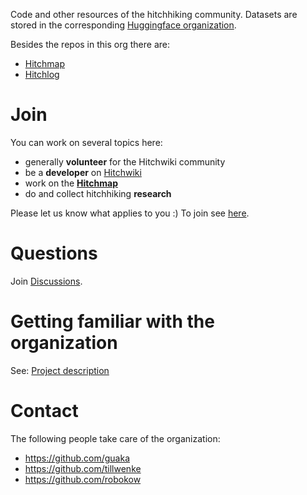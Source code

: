 Code and other resources of the hitchhiking community. Datasets are stored in the corresponding [Huggingface organization](https://huggingface.co/Hitchwiki).

Besides the repos in this org there are:
* [Hitchmap](https://github.com/bopjesvla/hitch)
* [Hitchlog](https://github.com/flov/hitchlog-nextjs)

# Join

You can work on several topics here:
- generally **volunteer** for the Hitchwiki community
- be a **developer** on [Hitchwiki](https://hitchwiki.org/en/Main_Page)
- work on the [**Hitchmap**](https://hitchmap.com/)
- do and collect hitchhiking **research**

Please let us know what applies to you :)
To join see [here](https://github.com/orgs/Hitchwiki/discussions/199).

# Questions
Join [Discussions](https://github.com/orgs/Hitchwiki/discussions).

# Getting familiar with the organization
See: [Project description](https://github.com/orgs/Hitchwiki/projects/1/views/1?pane=info&statusUpdateId=2918)

# Contact

The following people take care of the organization:
- https://github.com/guaka
- https://github.com/tillwenke
- https://github.com/robokow

